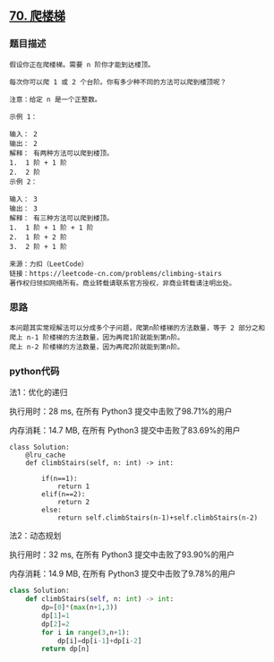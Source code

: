 ##  [70. 爬楼梯](https://leetcode-cn.com/problems/climbing-stairs/)



### 题目描述

```
假设你正在爬楼梯。需要 n 阶你才能到达楼顶。

每次你可以爬 1 或 2 个台阶。你有多少种不同的方法可以爬到楼顶呢？

注意：给定 n 是一个正整数。

示例 1：

输入： 2
输出： 2
解释： 有两种方法可以爬到楼顶。
1.  1 阶 + 1 阶
2.  2 阶
示例 2：

输入： 3
输出： 3
解释： 有三种方法可以爬到楼顶。
1.  1 阶 + 1 阶 + 1 阶
2.  1 阶 + 2 阶
3.  2 阶 + 1 阶

来源：力扣（LeetCode）
链接：https://leetcode-cn.com/problems/climbing-stairs
著作权归领扣网络所有。商业转载请联系官方授权，非商业转载请注明出处。

```



### 思路

```
本问题其实常规解法可以分成多个子问题，爬第n阶楼梯的方法数量，等于 2 部分之和
爬上 n-1 阶楼梯的方法数量，因为再爬1阶就能到第n阶。
爬上 n-2 阶楼梯的方法数量，因为再爬2阶就能到第n阶。

```



### python代码

法1：优化的递归

执行用时：28 ms, 在所有 Python3 提交中击败了98.71%的用户

内存消耗：14.7 MB, 在所有 Python3 提交中击败了83.69%的用户

```
class Solution:
    @lru_cache
    def climbStairs(self, n: int) -> int:
        
        if(n==1):
            return 1
        elif(n==2):
            return 2
        else:
            return self.climbStairs(n-1)+self.climbStairs(n-2)
```

法2：动态规划

执行用时：32 ms, 在所有 Python3 提交中击败了93.90%的用户

内存消耗：14.9 MB, 在所有 Python3 提交中击败了9.78%的用户

```python
class Solution:
    def climbStairs(self, n: int) -> int:
        dp=[0]*(max(n+1,3))
        dp[1]=1
        dp[2]=2
        for i in range(3,n+1):
            dp[i]=dp[i-1]+dp[i-2]
        return dp[n]
```

